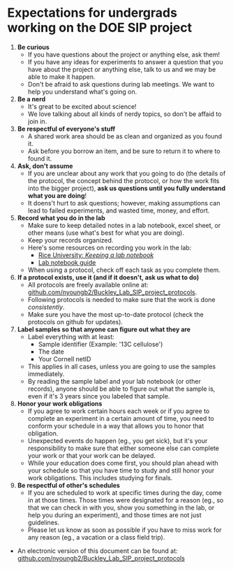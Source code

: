 Expectations for undergrads working on the DOE SIP project
==========================================================

1. __Be curious__
	* If you have questions about the project or anything else, ask them!
	* If you have any ideas for experiments to answer a question that you have about the
	project or anything else, talk to us and we may be able to make it happen.
	* Don't be afraid to ask questions during lab meetings. We want to help you understand
	what's going on.
1. __Be a nerd__
	* It's great to be excited about science! 
	* We love talking about all kinds of nerdy topics, so don't be affaid to join in.
1. __Be respectful of everyone's stuff__
	* A shared work area should be as clean and organized as you found it.
	* Ask before you borrow an item, and be sure to return it to where to found it.
1. __Ask, don't assume__
	* If you are unclear about any work that you going to do (the details of the protocol, 
	the concept behind the protocol, or how the work fits into the bigger project),
	__ask us questions until you fully understand what you are doing__!  
	* It doens't hurt to ask questions; however, making assumptions can lead to failed
	experiments, and wasted time, money, and effort.
1. __Record what you do in the lab__
	* Make sure to keep detailed notes in a lab notebook, excel sheet, or other
	means (use what's best for what you are doing). 
	* Keep your records organized.
	* Here's some resources on recording you work in the lab:
		* [Rice University: *Keeping a lab notebook*](http://www.ruf.rice.edu/~bioslabs/tools/notebook/notebook.html)
		* [Lab notebook guide](http://misterguch.brinkster.net/sept2000.pdf)
	* When using a protocol, check off each task as you complete them.
1. __If a protocol exists, use it (and if it doesn't, ask us what to do)__
	* All protocols are freely available online at: [github.com/nyoungb2/Buckley_Lab_SIP_project_protocols](https://github.com/nyoungb2/Buckley_Lab_SIP_project_protocols).
	* Following protocols is needed to make sure that the work is done *consistently*.
	* Make sure you have the most up-to-date protocol (check the protocols on github for updates).
1. __Label samples so that anyone can figure out what they are__
	* Label everything with at least:
		* Sample identifier (Example: '13C cellulose')
		* The date
		* Your Cornell netID
	* This applies in all cases, unless you are going to use the samples immediately. 	
	* By reading the sample label and your lab notebook (or other records), anyone
	should be able to figure out what the sample is, even if it's 3 years since you labeled
	that sample.
1. __Honor your work obligations__
	* If you agree to work certain hours each week or if you agree to complete an experiment
	in a certain amount of time, you need to conform your schedule in a way that
	allows you to honor that obligation.
	* Unexpected events do happen (eg., you get sick), but it's your responsibility
	to make sure that either someone else can complete your work or that your work
	can be delayed.
	* While your education does come first, you should plan ahead with your schedule
	so that you have time to study and still honor your work obligations. This includes
	studying for finals. 
1. __Be respectful of other's schedules__
	* If you are scheduled to work at specific times during the day, come in at those times.
	Those times were designated for a reason (eg., so that we can check in with you,
	show you something in  the lab, or help you during an experiment), and those times
	are not just guidelines.
	* Please let us know as soon as possible if you have to miss work for any reason
	(eg., a vacation or a class field trip).
	
	
* An electronic version of this document can be found at: 
[github.com/nyoungb2/Buckley_Lab_SIP_project_protocols](https://github.com/nyoungb2/Buckley_Lab_SIP_project_protocols)
	
	
	
	
	